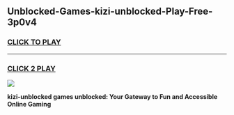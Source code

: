 
## Unblocked-Games-kizi-unblocked-Play-Free-3p0v4
<h3>
<a href="https://premium76.site?title=kizi-unblocked&ref=23A">CLICK TO PLAY</a></h3>
<hr>

<h3>
<a href="https://premium76.site?title=kizi-unblocked&ref=23A">CLICK 2 PLAY</a>
  
</h3>

<a href="https://premium76.site?title=kizi-unblocked&ref=23A"><img src="https://clearcache.store/games.png"></a>


**kizi-unblocked games unblocked: Your Gateway to Fun and Accessible Online Gaming**
